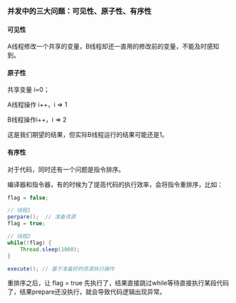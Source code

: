 ### 并发中的三大问题：可见性、原子性、有序性

#### 可见性

A线程修改一个共享的变量，B线程却还一直用的修改前的变量，不能及时感知到。

#### 原子性

共享变量 i=0；

A线程操作 i++，i => 1

B线程操作i++，i => 2

这是我们期望的结果，但实际B线程运行的结果可能还是1。

#### 有序性

对于代码，同时还有一个问题是指令排序。

编译器和指令器，有的时候为了提高代码的执行效率，会将指令重排序，比如：

```java
flag = false;

// 线程1
perpare();  // 准备资源
flag = true;

// 线程2
while(!flag) {
	Thread.sleep(1000);
}

execute(); // 基于准备好的资源执行操作

```

重排序之后，让 flag = true 先执行了，结果直接跳过while等待直接执行某段代码了，结果prepare还没执行，就会导致代码逻辑出现异常。

